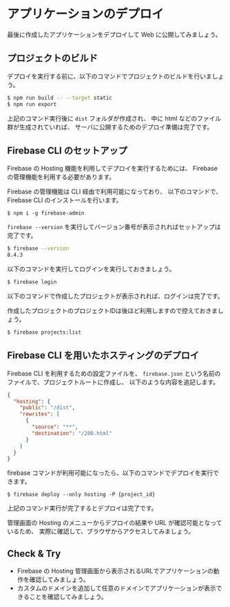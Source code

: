 # アプリケーションのデプロイ

最後に作成したアプリケーションをデプロイして Web に公開してみましょう。

## プロジェクトのビルド

デプロイを実行する前に、以下のコマンドでプロジェクトのビルドを行いましょう。

```bash
$ npm run build -- --target static
$ npm run export
```

上記のコマンド実行後に `dist` フォルダが作成され、
中に html などのファイル群が生成されていれば、
サーバに公開するためのデプロイ準備は完了です。

## Firebase CLI のセットアップ

Firebase の Hosting 機能を利用してデプロイを実行するためには、
Firebase の管理機能を利用する必要があります。

Firebase の管理機能は CLI 経由で利用可能になっており、
以下のコマンドで、Firebase CLI のインストールを行います。

```
$ npm i -g firebase-admin
```

`firebase --version` を実行してバージョン番号が表示されればセットアップは完了です。

```bash
$ firebase --version
8.4.3
```

以下のコマンドを実行してログインを実行しておきましょう。

```bash
$ firebase login 
```

以下のコマンドで作成したプロジェクトが表示されれば、ログインは完了です。

作成したプロジェクトのプロジェクトIDは後ほど利用しますので控えておきましょう。

```bash
$ firebase projects:list
```

## Firebase CLI を用いたホスティングのデプロイ

Firebase CLI を利用するための設定ファイルを、
`firebase.json` という名前のファイルで、プロジェクトルートに作成し、
以下のような内容を追記します。

```json
{
  "hosting": {
    "public": "/dist",
    "rewrites": [
      {
        "source": "**",
        "destination": "/200.html"
      }
    ]
  }
}
```

firebase コマンドが利用可能になったら、以下のコマンドでデプロイを実行できます。
 
```
$ firebase deploy --only hosting -P {project_id}
```

上記のコマンド実行が完了するとデプロイは完了です。

管理画面の Hosting のメニューからデプロイの結果や URL が確認可能となっているため、
実際に確認して、ブラウザからアクセスしてみましょう。

## Check & Try

- Firebase の Hosting 管理画面から表示されるURLでアプリケーションの動作を確認してみましょう。
- カスタムのドメインを追加して任意のドメインでアプリケーションが表示できることを確認してみましょう。

